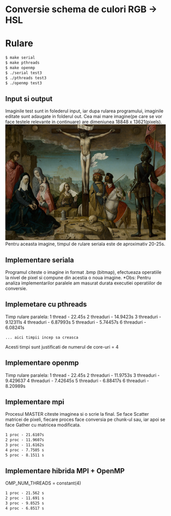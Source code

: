 # Conversie schema de culori RGB -> HSL

# Rulare
```console
$ make serial
$ make pthreads
$ make openmp
$ ./serial test3
$ ./pthreads test3
$ ./openmp test3
```

## Input si output

Imaginile test sunt in folederul input, iar dupa rularea programului, imaginile editate sunt adaugate in folderul out.
Cea mai mare imagine(pe care se vor face testele relevante in continuare) are dimeniunea 18848 x 13621(pixels).
<br/>
![Alt text](captures/huge.PNG?raw=true "Image")
<br/>
Pentru aceasta imagine, timpul de rulare seriala este de aproximativ 20-25s.

## Implementare seriala

Programul citeste o imagine in format .bmp (bitmap), efectueaza operatiile la nivel de pixel si compune din acestia o noua imagine.
*Obs: Pentru analiza implementarilor paralele am masurat durata executiei operatiilor de conversie.


## Implemetare cu pthreads

Timp rulare paralela:
    1 thread - 22.45s
    2 threaduri - 14.9423s
    3 threaduri - 9.12311s
    4 threaduri - 6.87993s
    5 threaduri - 5.74457s
    6 threaduri - 6.08241s

    ... aici timpii incep sa creasca

Acesti timpi sunt justificati de numerul de core-uri = 4

## Implementare openmp

Timp rulare paralela:
    1 thread    -   22.45s
    2 threaduri -   11.9753s
    3 threaduri -   9.429637
    4 threaduri -   7.42645s
    5 threaduri -   6.88417s
    6 threaduri -   8.20989s

## Implementare mpi

Procesul MASTER citeste imaginea si o scrie la final.
Se face Scatter matricei de pixeli, fiecare proces face conversia pe chunk-ul sau, iar apoi se face Gather cu matricea modificata.

    1 proc - 21.6107s
    2 proc - 11.9607s
    3 proc - 11.6162s
    4 proc - 7.7505 s
    5 proc - 8.1511 s

## Implementare hibrida MPI + OpenMP

OMP_NUM_THREADS = constant(4)

    1 proc - 21.562 s
    2 proc - 11.691 s
    3 proc - 9.8525 s
    4 proc - 6.8517 s